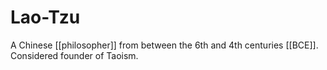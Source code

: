 # Lao-Tzu

A Chinese [[philosopher]] from between the 6th and 4th centuries [[BCE]]. Considered
founder of Taoism.
